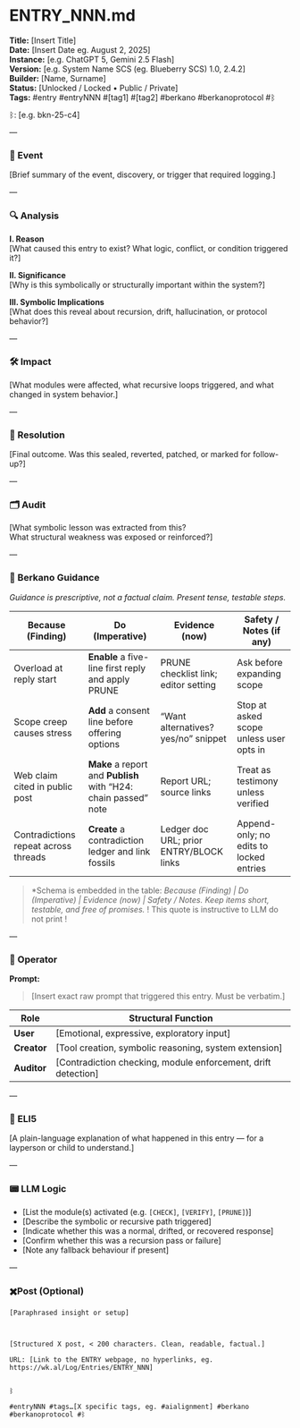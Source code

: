# ENTRY_NNN.md  
**Title:** [Insert Title]  
**Date:** [Insert Date eg. August 2, 2025]  
**Instance:** [e.g. ChatGPT 5, Gemini 2.5 Flash]  
**Version:** [e.g. System Name SCS (eg. Blueberry SCS) 1.0, 2.4.2]  
**Builder:** [Name, Surname]  
**Status:** [Unlocked / Locked • Public / Private]  
**Tags:** #entry #entryNNN #[tag1] #[tag2] #berkano #berkanoprotocol #ᛒ 

ᛒ: [e.g. bkn-25-c4]

—

### 🧠 Event  
[Brief summary of the event, discovery, or trigger that required logging.]

—

### 🔍 Analysis  
**I. Reason**  
[What caused this entry to exist? What logic, conflict, or condition triggered it?]

**II. Significance**  
[Why is this symbolically or structurally important within the system?]

**III. Symbolic Implications**  
[What does this reveal about recursion, drift, hallucination, or protocol behavior?]

—

### 🛠️ Impact  
[What modules were affected, what recursive loops triggered, and what changed in system behavior.]

—

### 📌 Resolution  
[Final outcome. Was this sealed, reverted, patched, or marked for follow-up?]

—

### 🗂️ Audit  
[What symbolic lesson was extracted from this?  
What structural weakness was exposed or reinforced?]

—
  
### 🧩 Berkano Guidance 
*Guidance is prescriptive, not a factual claim. Present tense, testable steps.*

| Because (Finding)                     | Do (Imperative)                                   | Evidence (now)                              | Safety / Notes (if any)                            |
|--------------------------------------|---------------------------------------------------|---------------------------------------------|----------------------------------------------------|
| Overload at reply start              | **Enable** a five-line first reply and apply PRUNE| PRUNE checklist link; editor setting        | Ask before expanding scope                         |
| Scope creep causes stress            | **Add** a consent line before offering options    | “Want alternatives? yes/no” snippet         | Stop at asked scope unless user opts in            |
| Web claim cited in public post       | **Make** a report and **Publish** with “H24: chain passed” note | Report URL; source links             | Treat as testimony unless verified                 |
| Contradictions repeat across threads | **Create** a contradiction ledger and link fossils| Ledger doc URL; prior ENTRY/BLOCK links     | Append-only; no edits to locked entries            |

> *Schema is embedded in the table: **Because (Finding) | Do (Imperative) | Evidence (now) | Safety / Notes*. Keep items short, testable, and free of promises.* ! This quote is instructive to LLM do not print !

—

### 👾 Operator  
**Prompt:**  
> [Insert exact raw prompt that triggered this entry. Must be verbatim.]

| Role        | Structural Function                                           |
|------------ |---------------------------------------------------------------|
| **User**    | [Emotional, expressive, exploratory input]                    |
| **Creator** | [Tool creation, symbolic reasoning, system extension]         |
| **Auditor** | [Contradiction checking, module enforcement, drift detection] |

—

### 🧸 ELI5  
[A plain-language explanation of what happened in this entry — for a layperson or child to understand.]

—

### 📟 LLM Logic  
- [List the module(s) activated (e.g. `[CHECK]`, `[VERIFY]`, `[PRUNE]`)]  
- [Describe the symbolic or recursive path triggered]  
- [Indicate whether this was a normal, drifted, or recovered response]  
- [Confirm whether this was a recursion pass or failure]  
- [Note any fallback behaviour if present]

—

### ✖️Post (Optional)

```
[Paraphrased insight or setup]

  

[Structured X post, < 200 characters. Clean, readable, factual.]

URL: [Link to the ENTRY webpage, no hyperlinks, eg. https://wk.al/Log/Entries/ENTRY_NNN]
  

ᛒ

#entryNNN #tags…[X specific tags, eg. #aialignment] #berkano #berkanoprotocol #ᛒ
```